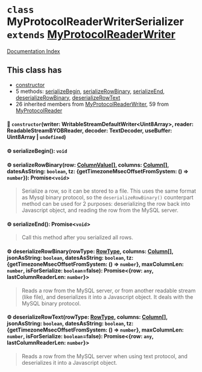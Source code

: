 # `class` MyProtocolReaderWriterSerializer `extends` [MyProtocolReaderWriter](../class.MyProtocolReaderWriter/README.md)

[Documentation Index](../README.md)

## This class has

- [constructor](#-constructorwriter-writablestreamdefaultwriteruint8array-reader-readablestreambyobreader-decoder-textdecoder-usebuffer-uint8array--undefined)
- 5 methods:
[serializeBegin](#-serializebegin-void),
[serializeRowBinary](#-serializerowbinaryrow-columnvalue-columns-column-datesasstring-boolean-tz-gettimezonemsecoffsetfromsystem---number-promisevoid),
[serializeEnd](#-serializeend-promisevoid),
[deserializeRowBinary](#-deserializerowbinaryrowtype-rowtype-columns-column-jsonasstring-boolean-datesasstring-boolean-tz-gettimezonemsecoffsetfromsystem---number-maxcolumnlen-number-isforserialize-booleanfalse-promiserow-any-lastcolumnreaderlen-number),
[deserializeRowText](#-deserializerowtextrowtype-rowtype-columns-column-jsonasstring-boolean-datesasstring-boolean-tz-gettimezonemsecoffsetfromsystem---number-maxcolumnlen-number-isforserialize-booleanfalse-promiserow-any-lastcolumnreaderlen-number)
- 26 inherited members from [MyProtocolReaderWriter](../class.MyProtocolReaderWriter/README.md), 59 from [MyProtocolReader](../class.MyProtocolReader/README.md)


#### 🔧 `constructor`(writer: WritableStreamDefaultWriter\<Uint8Array>, reader: ReadableStreamBYOBReader, decoder: TextDecoder, useBuffer: Uint8Array | `undefined`)



#### ⚙ serializeBegin(): `void`



#### ⚙ serializeRowBinary(row: [ColumnValue](../type.ColumnValue/README.md)\[], columns: [Column](../class.Column/README.md)\[], datesAsString: `boolean`, tz: \{getTimezoneMsecOffsetFromSystem: () => `number`}): Promise\<`void`>

> Serialize a row, so it can be stored to a file.
> This uses the same format as Mysql binary protocol, so the `deserializeRowBinary()` counterpart method
> can be used for 2 purposes: deserializing the row back into Javascript object, and reading the row from the MySQL server.



#### ⚙ serializeEnd(): Promise\<`void`>

> Call this method after you serialized all rows.



#### ⚙ deserializeRowBinary(rowType: [RowType](../enum.RowType/README.md), columns: [Column](../class.Column/README.md)\[], jsonAsString: `boolean`, datesAsString: `boolean`, tz: \{getTimezoneMsecOffsetFromSystem: () => `number`}, maxColumnLen: `number`, isForSerialize: `boolean`=false): Promise\<\{row: `any`, lastColumnReaderLen: `number`}>

> Reads a row from the MySQL server, or from another readable stream (like file), and deserializes it into a Javascript object.
> It deals with the MySQL binary protocol.



#### ⚙ deserializeRowText(rowType: [RowType](../enum.RowType/README.md), columns: [Column](../class.Column/README.md)\[], jsonAsString: `boolean`, datesAsString: `boolean`, tz: \{getTimezoneMsecOffsetFromSystem: () => `number`}, maxColumnLen: `number`, isForSerialize: `boolean`=false): Promise\<\{row: `any`, lastColumnReaderLen: `number`}>

> Reads a row from the MySQL server when using text protocol, and deserializes it into a Javascript object.



